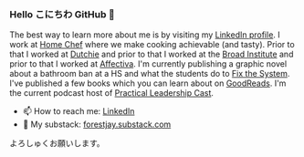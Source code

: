 ### Hello こにちわ GitHub 👋

The best way to learn more about me is by visiting my [LinkedIn profile](https://www.linkedin.com/in/foresthandford/). I work at [Home Chef](https://www.homechef.com/) where we make cooking achievable (and tasty). Prior to that I worked at [Dutchie](https://dutchie.com) and prior to that I worked at the [Broad Institute](https://www.broadinstitute.org/) and prior to that I worked at [Affectiva](https://affectiva.com). I'm currently publishing a graphic novel about a bathroom ban at a HS and what the students do to [Fix the System](https://forestjay.substack.com/). I've published a few books which you can learn about on [GoodReads](https://www.goodreads.com/author/show/17255626.Forest_J_Handford). I'm the current podcast host of [Practical Leadership Cast](https://www.eastcoastgames.com/s/morikos-leadership-advice/).

- 📫 How to reach me: [LinkedIn](https://www.linkedin.com/in/morikohandford/)
- 📝 My substack: [forestjay.substack.com](https://forestjay.substack.com/)

よろしゅくお願いします。
<!--
**ForestJay/ForestJay** is a ✨ _special_ ✨ repository because its `README.md` (this file) appears on your GitHub profile.

Here are some ideas to get you started:

- 🔭 I’m currently working on ...
- 🌱 I’m currently learning ...
- 👯 I’m looking to collaborate on ...
- 🤔 I’m looking for help with ...
- 💬 Ask me about ...
- 📫 How to reach me: ...
- 😄 Pronouns: ...
- ⚡ Fun fact: ...
-->
